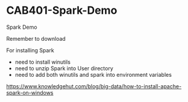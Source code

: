 # CAB401-Spark-Demo
Spark Demo

Remember to download

For installing Spark
- need to install winutils
- need to unzip Spark into User directory
- need to add both winutils and spark into environment variables
  
https://www.knowledgehut.com/blog/big-data/how-to-install-apache-spark-on-windows
